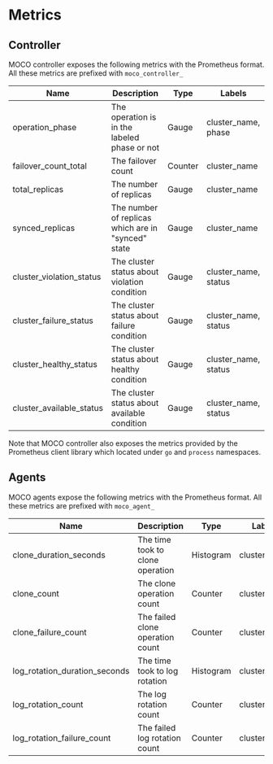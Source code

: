 Metrics
=======

## Controller

MOCO controller exposes the following metrics with the Prometheus format.  All these metrics are prefixed with `moco_controller_`

| Name                     | Description                                        | Type    | Labels               |
| ------------------------ | -------------------------------------------------- | ------- | -------------------- |
| operation_phase          | The operation is in the labeled phase or not       | Gauge   | cluster_name, phase  |
| failover_count_total     | The failover count                                 | Counter | cluster_name         |
| total_replicas           | The number of replicas                             | Gauge   | cluster_name         |
| synced_replicas          | The number of replicas which are in "synced" state | Gauge   | cluster_name         |
| cluster_violation_status | The cluster status about violation condition       | Gauge   | cluster_name, status |
| cluster_failure_status   | The cluster status about failure condition         | Gauge   | cluster_name, status |
| cluster_healthy_status   | The cluster status about healthy condition         | Gauge   | cluster_name, status |
| cluster_available_status | The cluster status about available condition       | Gauge   | cluster_name, status |

Note that MOCO controller also exposes the metrics provided by the Prometheus client library which located under `go` and `process` namespaces.

## Agents

MOCO agents expose the following metrics with the Prometheus format.  All these metrics are prefixed with `moco_agent_`

| Name                          | Description                      | Type      | Labels       |
| ----------------------------- | -------------------------------- | --------- | ------------ |
| clone_duration_seconds        | The time took to clone operation | Histogram | cluster_name |
| clone_count                   | The clone operation count        | Counter   | cluster_name |
| clone_failure_count           | The failed clone operation count | Counter   | cluster_name |
| log_rotation_duration_seconds | The time took to log rotation    | Histogram | cluster_name |
| log_rotation_count            | The log rotation count           | Counter   | cluster_name |
| log_rotation_failure_count    | The failed log rotation count    | Counter   | cluster_name |
